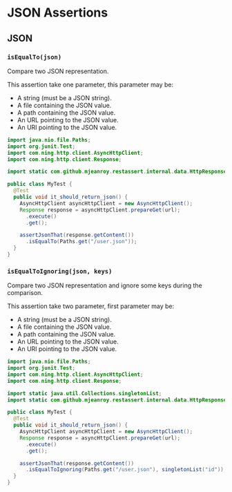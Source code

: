 # JSON Assertions

## JSON

### `isEqualTo(json)`

Compare two JSON representation.

This assertion take one parameter, this parameter may be:

- A string (must be a JSON string).
- A file containing the JSON value.
- A path containing the JSON value.
- An URL pointing to the JSON value.
- An URI pointing to the JSON value.


```java
import java.nio.file.Paths;
import org.junit.Test;
import com.ning.http.client.AsyncHttpClient;
import com.ning.http.client.Response;

import static com.github.mjeanroy.restassert.internal.data.HttpResponse.JsonAssertions.assertJsonThat;

public class MyTest {
  @Test
  public void it_should_return_json() {
    AsyncHttpClient asyncHttpClient = new AsyncHttpClient();
    Response response = asyncHttpClient.prepareGet(url);
      .execute()
      .get();

    assertJsonThat(response.getContent())
      .isEqualTo(Paths.get("/user.json"));
  }
}
```

### `isEqualToIgnoring(json, keys)`

Compare two JSON representation and ignore some keys during the comparison.

This assertion take two parameter, first parameter may be:

- A string (must be a JSON string).
- A file containing the JSON value.
- A path containing the JSON value.
- An URL pointing to the JSON value.
- An URI pointing to the JSON value.

```java
import java.nio.file.Paths;
import org.junit.Test;
import com.ning.http.client.AsyncHttpClient;
import com.ning.http.client.Response;

import static java.util.Collections.singletonList;
import static com.github.mjeanroy.restassert.internal.data.HttpResponse.JsonAssertions.assertJsonThat;

public class MyTest {
  @Test
  public void it_should_return_json() {
    AsyncHttpClient asyncHttpClient = new AsyncHttpClient();
    Response response = asyncHttpClient.prepareGet(url);
      .execute()
      .get();

    assertJsonThat(response.getContent())
      .isEqualToIgnoring(Paths.get("/user.json"), singletonList("id"));
  }
}
```

